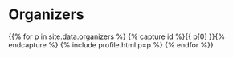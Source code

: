 
# Organizers

{{% for p in site.data.organizers %} {% capture id %}{{ p[0] }}{% endcapture %} {% include profile.html p=p %} {% endfor %}}